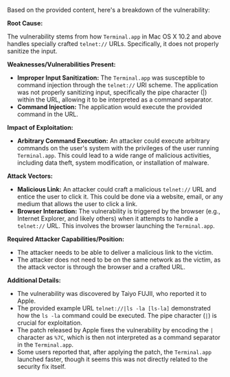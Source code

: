 Based on the provided content, here's a breakdown of the vulnerability:

**Root Cause:**

The vulnerability stems from how `Terminal.app` in Mac OS X 10.2 and above handles specially crafted `telnet://` URLs. Specifically, it does not properly sanitize the input.

**Weaknesses/Vulnerabilities Present:**

- **Improper Input Sanitization:** The `Terminal.app` was susceptible to command injection through the `telnet://` URI scheme. The application was not properly sanitizing input, specifically the pipe character (|) within the URL, allowing it to be interpreted as a command separator.
- **Command Injection:** The application would execute the provided command in the URL.

**Impact of Exploitation:**

- **Arbitrary Command Execution:** An attacker could execute arbitrary commands on the user's system with the privileges of the user running `Terminal.app`. This could lead to a wide range of malicious activities, including data theft, system modification, or installation of malware.

**Attack Vectors:**

- **Malicious Link:** An attacker could craft a malicious `telnet://` URL and entice the user to click it. This could be done via a website, email, or any medium that allows the user to click a link.
- **Browser Interaction:** The vulnerability is triggered by the browser (e.g., Internet Explorer, and likely others) when it attempts to handle a `telnet://` URL. This involves the browser launching the `Terminal.app`.

**Required Attacker Capabilities/Position:**

- The attacker needs to be able to deliver a malicious link to the victim.
- The attacker does not need to be on the same network as the victim, as the attack vector is through the browser and a crafted URL.

**Additional Details:**
- The vulnerability was discovered by Taiyo FUJII, who reported it to Apple.
- The provided example URL `telnet://|ls -la [ls-la]` demonstrated how the `ls -la` command could be executed. The pipe character (`|`) is crucial for exploitation.
- The patch released by Apple fixes the vulnerability by encoding the `|` character as `%7C`, which is then not interpreted as a command separator in the `Terminal.app`.
- Some users reported that, after applying the patch, the `Terminal.app` launched faster, though it seems this was not directly related to the security fix itself.
